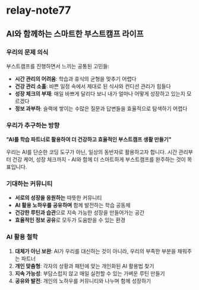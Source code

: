 # relay-note77

## AI와 함께하는 스마트한 부스트캠프 라이프

### 우리의 문제 의식

부스트캠프를 진행하면서 느끼는 공통된 고민들:

- **시간 관리의 어려움**: 학습과 휴식의 균형을 맞추기 어렵다
- **건강 관리 소홀**: 바쁜 일정 속에서 제대로 된 식사와 컨디션 관리가 힘들다
- **성장 체크의 부재**: 매일 바쁘게 달리다 보니 내가 얼마나 어떻게 성장하고 있는지 모르겠다
- **정보 과부하**: 슬랙에 쌓이는 수많은 질문과 답변들을 효율적으로 탐색하기 어렵다

### 우리가 추구하는 방향

**"AI를 학습 파트너로 활용하여 더 건강하고 효율적인 부스트캠프 생활 만들기"**

우리는 AI를 단순한 코딩 도구가 아닌, 일상의 동반자로 활용하고자 합니다. 시간 관리부터 건강 케어, 성장 체크까지 - AI와 함께 더 스마트하게 부스트캠프를 완주하는 것이 목표입니다.

### 기대하는 커뮤니티

- **서로의 성장을 응원하는** 따뜻한 커뮤니티
- **AI 활용 노하우를 공유하며** 함께 발전하는 학습 공동체
- **건강한 루틴과 습관**으로 지속 가능한 성장을 만들어가는 공간
- **효율적인 정보 공유**로 모두가 도움받을 수 있는 환경

### AI 활용 철학

1. **대체가 아닌 보완**: AI가 우리를 대신하는 것이 아니라, 우리의 부족한 부분을 채워주는 파트너
2. **개인 맞춤형**: 각자의 상황과 패턴에 맞는 개인화된 AI 활용법 찾기
3. **지속 가능성**: 부담스럽지 않고 매일 실천할 수 있는 가벼운 루틴 만들기
4. **공유와 발전**: 개인의 노하우를 커뮤니티와 나누며 함께 성장하기
